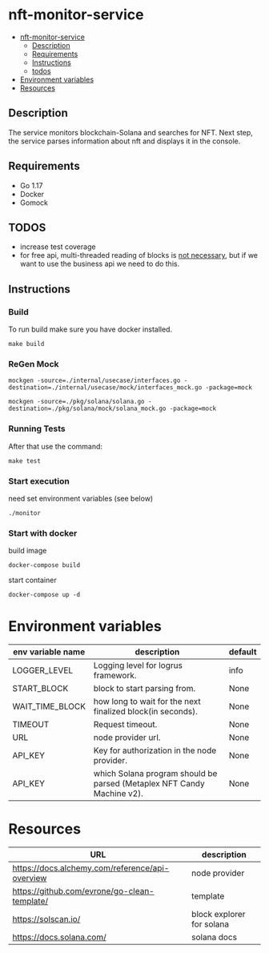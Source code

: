 # nft-monitor-service

- [nft-monitor-service](#nft-monitor-service)
    - [Description](#description)
    - [Requirements](#requirements)
    - [Instructions](#instructions)
    - [todos](#todos)
- [Environment variables](#environment-variables)
- [Resources](#resources)

## Description

The service monitors blockchain-Solana and searches for NFT. Next step, the service parses information about nft and
displays it in the console.

## Requirements

- Go 1.17
- Docker
- Gomock

## TODOS

- increase test coverage
- for free api, multi-threaded reading of blocks is [not necessary](!https://docs.alchemy.com/reference/compute-units),
  but if we want to use the business api we need to do this.

## Instructions

### Build

To run build make sure you have docker installed.

```
make build
```

### ReGen Mock

```
mockgen -source=./internal/usecase/interfaces.go -destination=./internal/usecase/mock/interfaces_mock.go -package=mock

mockgen -source=./pkg/solana/solana.go -destination=./pkg/solana/mock/solana_mock.go -package=mock
```

### Running Tests

After that use the command:

```
make test 
```

### Start execution

need set environment variables (see below)

```shell
./monitor
```

### Start with docker

build image

```shell
docker-compose build
```

start container

```shell
docker-compose up -d
```

# Environment variables

| env variable name | description                                                            | default |
|-------------------|------------------------------------------------------------------------|---------|
| LOGGER_LEVEL      | Logging level for logrus framework.                                    | info    |
| START_BLOCK       | block to start parsing from.                                           | None    |
| WAIT_TIME_BLOCK   | how long to wait for the next finalized block(in seconds).             | None    |
| TIMEOUT           | Request timeout.                                                       | None    |
| URL               | node provider url.                                                     | None    |
| API_KEY           | Key for authorization in the node provider.                            | None    |
| API_KEY           | which Solana program should be parsed (Metaplex NFT Candy Machine v2). | None    |

# Resources

| URL                                             | description               |
|-------------------------------------------------|---------------------------|
| https://docs.alchemy.com/reference/api-overview | node provider             |
| https://github.com/evrone/go-clean-template/    | template                  |
| https://solscan.io/                             | block explorer for solana |
| https://docs.solana.com/                        | solana docs               |


